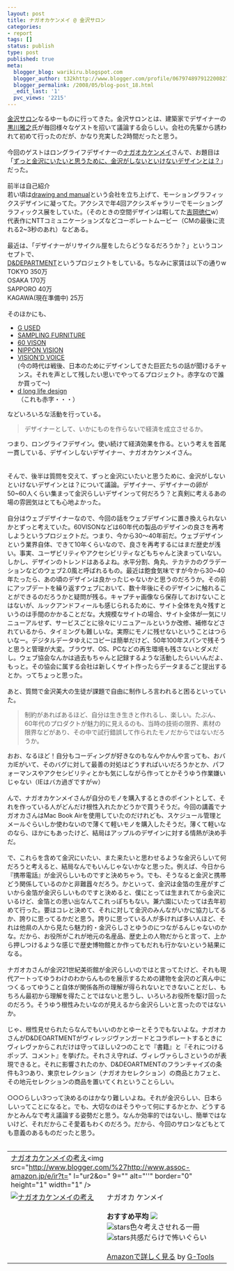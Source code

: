 ```yaml
---
layout: post
title: ナガオカケンメイ @ 金沢サロン
categories:
- report
tags: []
status: publish
type: post
published: true
meta:
  blogger_blog: warikiru.blogspot.com
  blogger_author: t32khttp://www.blogger.com/profile/06797489791220082722noreply@blogger.com
  blogger_permalink: /2008/05/blog-post_18.html
  _edit_last: '1'
  pvc_views: '2215'
---
```

<a href="http://www.kanazawa-bidai.ac.jp/salon/"><img src="http://farm4.static.flickr.com/3157/2501787366_56de451b89.jpg" alt="" /></a><br /><a href="http://www.kanazawa-bidai.ac.jp/salon/">金沢サロン</a>なるゆーものに行ってきた。金沢サロンとは、建築家でデザイナーの<a href="http://www.designtope.net/kurokawa/">黒川雅之</a>氏が毎回様々なゲストを招いて議論する会らしい。会社の先輩から誘われて初めて行ったのだが、かなり充実した2時間だったと思う。<br /><br />今回のゲストはロングライフデザイナーの<a href="http://web.d-department.jp/blog/">ナガオカケンメイ</a>さんで、お題目は「<a href="http://web.d-department.jp/project/koenkai/080516.html">ずっと金沢にいたいと思うために、金沢がしないといけないデザインとは？</a>」だった。<br /><br />前半は自己紹介<br />若い頃は<a href="http://www.drawingandmanual.com/">drawing and manual</a>という会社を立ち上げて、モーショングラフィックスデザインに凝ってた。アクシスで年4回アクシスギャラリーでモーショングラフィックス展をしていた。（そのときの空間デザインは暇してた<a href="http://www.tokujin.com/">吉岡徳仁</a>w）代表作にNTTコミュニケーションズなどコーポレートムービー（CMの最後に流れる2~3秒のあれ）などある。<br /><br />最近は、「デザイナーがリサイクル屋をしたらどうなるだろうか？」というコンセプトで、<br /><a href="http://www.d-department.jp/">D&amp;DEPARTMENT</a>というプロジェクトをしている。ちなみに家賃は以下の通りw<br />TOKYO 350万<br />OSAKA 170万<br />SAPPORO 40万<br />KAGAWA(現在準備中) 25万<br /><br />そのほかにも、<br /><ul><li><a href="http://web.d-department.jp/project/used_g/gallery.html">G USED</a></li><li><a href="http://s-yousui.jugem.jp/?eid=91">SAMPLING FURNITURE</a></li><li><a href="http://www.60vision.com/index.html">60 VISON</a></li><li><a href="http://web.d-department.jp/project/event/nippon_vision/index.html">NIPPON VISION</a></li><li><a href="http://www.visiondvoice.com/">VISION'D VOICE</a></li>(今の時代は戦後、日本のためにデザインしてきた巨匠たちの話が聞けるチャンス。それを声として残したい思いでやってるプロジェクト。赤字なので誰か買って〜)<br /><li><a href="http://web.d-department.jp/project/d/index.html">d long life design</a></li>（これも赤字・・・）<br /></ul>などいろいろな活動を行っている。<br /><blockquote>デザイナーとして、いかにものを作らないで経済を成立させるか。</blockquote>つまり、ロングライフデザイン。使い続けて経済効果を作る。という考えを首尾一貫している、デザインしないデザイナー、ナガオカケンメイさん。<br /><br /><br />そんで、後半は質問を交えて、ずっと金沢にいたいと思うために、金沢がしないといけないデザインとは？について議論。デザイナー、デザイナーの卵が50~60人くらい集まって金沢らしいデザインって何だろう？と真剣に考えるあの場の雰囲気はとても心地よかった。<br /><br />自分はウェブデザイナーなので、今回の話をウェブデザインに置き換えられないかとずっと考えていた。60VISONなどは60年代の製品のデザインの良さを再考しようというプロジェクトだ。つまり、今から30〜40年前だ。ウェブデザインという業界自体、できて10年くらいなので、良さを再考するにはまだ歴史が浅い。事実、ユーザビリティやアクセシビリティなどもちゃんと決まっていない。しかし、デザインのトレンドはあるよね。水平分割、角丸、テカテカのグラデーションなどのウェブ2.0風と呼ばれるもの。最近は飽食気味ですが今から30~40年たったら、あの頃のデザインは良かったじゃないかと思うのだろうか。その前にアップデートを繰り返すウェブにおいて、数十年後にそのデザインに触れることができるのだろうかと疑問が残る。キャプチャ画像なら保存しておけないことはないが、ルックアンドフィールも感じられるために、サイト全体を丸々残すというのは手間のかかることだな。大規模なサイトの場合、サイト全体が一気にリニューアルせず、サービスごとに徐々にリニュアールというか改修、補修などされているから、タイミングも難しいな。実際にモノに残せないということはつらいなー。デジタルデータゆえにコピーは簡単だけど、50年100年スパンで残そうと思うと管理が大変。ブラウザ、OS、PCなどの再生環境も残さないとダメだし。ウェブ協会なんかは過去もちゃんと記録するような活動したらいいんだよ、もっと。その協会に属する会社は新しくサイト作ったらデータまるごと提出するとか。ってちょっと思った。<br /><br />あと、質問で金沢美大の生徒が課題で自由に制作しろ言われると困るといっていた。<br /><blockquote>制約があればあるほど、自分は生き生きと作れるし、楽しい。たぶん、60年代のプロダクトが魅力的に見えるのも、当時の技術の限界、素材の限界などがあり、その中で試行錯誤して作られたモノだからではないだろうか。</blockquote>おお、なるほど！自分もコーディングが好きなのもなんやかんや言っても、おバカIEがいて、そのバグに対して最善の対処はどうすればいいだろうかとか、パフォーマンスやアクセシビリティとかも気にしながら作ってとかそうゆう作業嫌いじゃない（IEはバカ過ぎですがｗ）<br /><br />んで、ナガオカケンメイさんが自分のモノを購入するときのポイントとして、それを作っている人がどんだけ根性入れたかどうかで買うそうだ。今回の講義でナガオカさんはMac Book Airを使用していたのだけれども、スケジュール管理とメールぐらいしか使わないので薄くて軽いモノを購入したそうだ。薄くて軽いなのなら、ほかにもあったけど、結局はアップルのデザインに対する情熱が決め手だ。<br /><br />で、これらを含めて金沢にいたい、また来たいと思わせるような金沢らしいて何だろうと考えると、結局なんでもいんじゃないかなと思った。例えば、今日から『携帯電話』が金沢らしいものですと決めちゃう。でも、そうなると金沢と携帯どう関係しているのかと非難囂々だろう。かといって、金沢は金箔の生産がすごいから金箔が金沢らしいものですと決めると、僕にとっては生まれてから金沢にいるけど、金箔との思い出なんてこれっぽちもない。兼六園にいたっては去年初めて行った。要はコレと決めて、それに対して金沢のみんながいかに協力してるか、誇りに思ってるかだと思う。誇りに思っている人が多ければ多い人ほど、それは他県の人から見たら魅力的・金沢らしさとゆうのにつながるんじゃないのかな。だから、お役所がこれが地元の名産品、歴史上の人物だからと言って、上から押しつけるような感じで歴史博物館とか作ってもだれも行かないという結果になる。<br /><br />ナガオカさんが金沢21世紀美術館が金沢らしいのではと言ってたけど、それも現代アートってゆうわけのわからんものを展示するための建物を金沢のど真ん中につくるってゆうこと自体が関係各所の理解が得られないとできないことだし、もちろん最初から理解を得たことではないと思うし、いろいろお役所を駆け回ったのだろう。そうゆう根性みたいなのが見えるから金沢らしいと言ったのではないか。<br /><br />じゃ、根性見せられたらなんでもいいのかとゆーとそうでもないよな。ナガオカさんがD&amp;DEOARTMENTがヴィレッジヴァンガードとコラボレートするときにヴィレヴァからこれだけは守ってほしい2つのことで『書籍』と『それにつけるポップ、コメント』を挙げた。それさえ守れば、ヴィレヴァらしさというのが表現できると。それに影響されたのか、D&amp;DEOARTMENTのフランチャイズの条件も3つあり、東京セレクション（ナガオカセレクション）の商品とカフェと、その地元セレクションの商品を置いてくれということらしい。<br /><br />○○○らしい3つって決めるのはかなり難しいよね。それが金沢らしい、日本らしいってことになると。でも、大切なのはそうやって何にするかとか、どうするかとみんなで考え議論する姿勢だと思う。なんか効率的ではないし、簡単ではないけど、それだからこそ愛着もわくのだろう。だから、今回のサロンなどもとても意義のあるものだったと思う。<br /><br /><table border="0" cellpadding="5"><tbody><tr><td colspan="2"><a href="http://www.amazon.co.jp/gp/redirect.html%3FASIN=4757213093%26tag=warikiru-22%26lcode=xm2%26cID=2025%26ccmID=165953%26location=/o/ASIN/4757213093%253FSubscriptionId=0G91FPYVW6ZGWBH4Y9G2" target="_blank">ナガオカケンメイの考え</a><img src="http://www.blogger.com/%27http://www.assoc-amazon.jp/e/ir?t=" l="ur2&amp;o=" 9="" alt="''" border="0" height="1" width="1" /></td></tr><tr><td valign="top"><a href="http://www.amazon.co.jp/gp/redirect.html%3FASIN=4757213093%26tag=warikiru-22%26lcode=xm2%26cID=2025%26ccmID=165953%26location=/o/ASIN/4757213093%253FSubscriptionId=0G91FPYVW6ZGWBH4Y9G2" target="_blank"><img src="http://ecx.images-amazon.com/images/I/31PWXGK2KNL._SL160_.jpg" alt="ナガオカケンメイの考え" border="0" /></a></td><td valign="top"><span style="">ナガオカ ケンメイ<br /><br /><strong>おすすめ平均</strong> <img src="http://g-images.amazon.com/images/G/01/detail/stars-4-5.gif" /><br /><img src="http://g-images.amazon.com/images/G/01/detail/stars-4-0.gif" alt="stars" />色々考えさせれる一冊<br /><img src="http://g-images.amazon.com/images/G/01/detail/stars-5-0.gif" alt="stars" />共感だらけで怖いぐらい<br /><br /><a href="http://www.amazon.co.jp/gp/redirect.html%3FASIN=4757213093%26tag=warikiru-22%26lcode=xm2%26cID=2025%26ccmID=165953%26location=/o/ASIN/4757213093%253FSubscriptionId=0G91FPYVW6ZGWBH4Y9G2" target="_blank">Amazonで詳しく見る</a></span><span style=""> by <a href="http://www.goodpic.com/mt/aws/index.html">G-Tools</a></span></td></tr></tbody></table>
